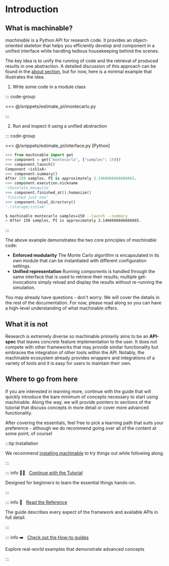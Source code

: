 # Introduction

## What is machinable?

_machinable_ is a Python API for research code. It provides an object-oriented skeleton that helps you efficiently develop and component in a unified interface while handling tedious housekeeping behind the scenes.

The key idea is to unify the running of code and the retrieval of produced results in one abstraction. A detailed discussion of this approach can be found in the [about section](../about/approach.md), but for now, here is a minimal example that illustrates the idea.

1. Write some code in a module class

::: code-group

<<< @/snippets/estimate_pi/montecarlo.py

:::

2. Run and inspect it using a unified abstraction

::: code-group

<<< @/snippets/estimate_pi/interface.py [Python]

```python [Jupyter]
>>> from machinable import get
>>> component = get("montecarlo", {"samples": 150})
>>> component.launch()
Component <is51xA>
>>> component.summary()
After 150 samples, PI is approximately 3.1466666666666665.
>>> component.execution.nickname
'chocolate_mosquito'
>>> component.finished_at().humanize()
'finished just now'
>>> component.local_directory()
'./storage/is51xA'
```

```bash [CLI]
$ machinable montecarlo samples=150 --launch --summary
> After 150 samples, PI is approximately 3.1466666666666665.
```

:::

The above example demonstrates the two core principles of _machinable_ code:

- **Enforced modularity** The Monte Carlo algorithm is encapsulated in its own module that can be instantiated with different configuration settings.
- **Unified representation** Running components is handled through the same interface that is used to retrieve their results; multiple get-invocations simply reload and display the results without re-running the simulation.

You may already have questions - don't worry. We will cover the details in the rest of the documentation. For now, please read along so you can have a high-level understanding of what machinable offers.

## What it is not

Research is extremely diverse so machinable primarily aims to be an **API-spec** that leaves concrete feature implementation to the user. It does not compete with other frameworks that may provide similar functionality but embraces the integration of other tools within the API. Notably, the machinable ecosystem already provides wrappers and integrations of a variety of tools and it is easy for users to maintain their own. 

## Where to go from here

If you are interested in learning more, continue with the guide that will quickly introduce the bare minimum of concepts necessary to start using machinable. Along the way, we will provide pointers to sections of the tutorial that discuss concepts in more detail or cover more advanced functionality.

After covering the essentials, feel free to pick a learning path that suits your preference - although we do recommend going over all of the content at some point, of course!

:::tip Installation

We recommend [installing machinable](./installation.md) to try things out while following along.

:::

::: info :student: &nbsp; [Continue with the Tutorial](./essentials/project-structure.md)

Designed for beginners to learn the essential things hands-on.

:::

::: info :open_book: &nbsp; [Read the Reference](../reference/index.md)

The guide describes every aspect of the framework and available APIs in full detail.

:::

::: info :arrow_right: &nbsp; [Check out the How-to guides](../examples/overview.md)

Explore real-world examples that demonstrate advanced concepts

:::
